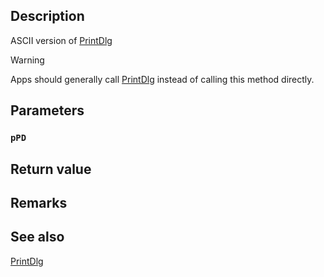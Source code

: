 ## Description

ASCII version of [PrintDlg](https://docs.microsoft.com/previous-versions/windows/desktop/legacy/ms646940(v=vs.85))

> [!WARNING]
> Apps should generally call [PrintDlg](https://docs.microsoft.com/previous-versions/windows/desktop/legacy/ms646940(v=vs.85)) instead of calling this method directly.

## Parameters

### `pPD`

## Return value

## Remarks

## See also

[PrintDlg](https://docs.microsoft.com/previous-versions/windows/desktop/legacy/ms646940(v=vs.85))